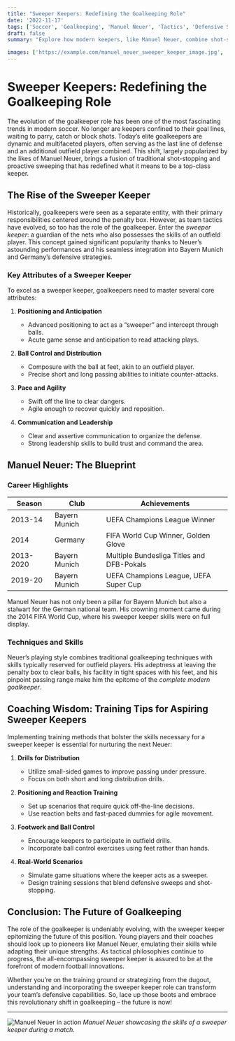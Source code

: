 ```yaml
---
title: "Sweeper Keepers: Redefining the Goalkeeping Role"
date: '2022-11-17'
tags: ['Soccer', 'Goalkeeping', 'Manuel Neuer', 'Tactics', 'Defensive Strategy', 'Modern Football', 'Sweeper Keeper', 'Coaching Tips', 'Player Development']
draft: false
summary: "Explore how modern keepers, like Manuel Neuer, combine shot-stopping with sweeping up behind the defense."

images: ['https://example.com/manuel_neuer_sweeper_keeper_image.jpg', 'https://www.sportstips.org/articleimage/Soccer/Positions/sweeper_keepers_redefining_the_goalkeeping_role.webp']
---
```


# Sweeper Keepers: Redefining the Goalkeeping Role

The evolution of the goalkeeper role has been one of the most fascinating trends in modern soccer. No longer are keepers confined to their goal lines, waiting to parry, catch or block shots. Today’s elite goalkeepers are dynamic and multifaceted players, often serving as the last line of defense and an additional outfield player combined. This shift, largely popularized by the likes of Manuel Neuer, brings a fusion of traditional shot-stopping and proactive sweeping that has redefined what it means to be a top-class keeper.

## The Rise of the Sweeper Keeper

Historically, goalkeepers were seen as a separate entity, with their primary responsibilities centered around the penalty box. However, as team tactics have evolved, so too has the role of the goalkeeper. Enter the *sweeper keeper*: a guardian of the nets who also possesses the skills of an outfield player. This concept gained significant popularity thanks to Neuer’s astounding performances and his seamless integration into Bayern Munich and Germany’s defensive strategies.

### Key Attributes of a Sweeper Keeper

To excel as a sweeper keeper, goalkeepers need to master several core attributes:

1. **Positioning and Anticipation**
    - Advanced positioning to act as a “sweeper” and intercept through balls.
    - Acute game sense and anticipation to read attacking plays.

2. **Ball Control and Distribution**
    - Composure with the ball at feet, akin to an outfield player.
    - Precise short and long passing abilities to initiate counter-attacks.

3. **Pace and Agility**
    - Swift off the line to clear dangers.
    - Agile enough to recover quickly and reposition.

4. **Communication and Leadership**
    - Clear and assertive communication to organize the defense.
    - Strong leadership skills to build trust and command the area.

## Manuel Neuer: The Blueprint

### Career Highlights

| Season    | Club            | Achievements                            |
|-----------|-----------------|-----------------------------------------|
| 2013-14   | Bayern Munich   | UEFA Champions League Winner            |
| 2014      | Germany         | FIFA World Cup Winner, Golden Glove     |
| 2013-2020 | Bayern Munich   | Multiple Bundesliga Titles and DFB-Pokals|
| 2019-20   | Bayern Munich   | UEFA Champions League, UEFA Super Cup    |

Manuel Neuer has not only been a pillar for Bayern Munich but also a stalwart for the German national team. His crowning moment came during the 2014 FIFA World Cup, where his sweeper keeper skills were on full display.

### Techniques and Skills

Neuer’s playing style combines traditional goalkeeping techniques with skills typically reserved for outfield players. His adeptness at leaving the penalty box to clear balls, his facility in tight spaces with his feet, and his pinpoint passing range make him the epitome of the *complete modern goalkeeper*.

## Coaching Wisdom: Training Tips for Aspiring Sweeper Keepers

Implementing training methods that bolster the skills necessary for a sweeper keeper is essential for nurturing the next Neuer:

1. **Drills for Distribution**
    - Utilize small-sided games to improve passing under pressure.
    - Focus on both short and long distribution drills.

2. **Positioning and Reaction Training**
    - Set up scenarios that require quick off-the-line decisions.
    - Use reaction belts and fast-paced dummies for agile movement.

3. **Footwork and Ball Control**
    - Encourage keepers to participate in outfield drills.
    - Incorporate ball control exercises using feet rather than hands.

4. **Real-World Scenarios**
    - Simulate game situations where the keeper acts as a sweeper.
    - Design training sessions that blend defensive sweeps and shot-stopping.

## Conclusion: The Future of Goalkeeping

The role of the goalkeeper is undeniably evolving, with the sweeper keeper epitomizing the future of this position. Young players and their coaches should look up to pioneers like Manuel Neuer, emulating their skills while adapting their unique strengths. As tactical philosophies continue to progress, the all-encompassing sweeper keeper is assured to be at the forefront of modern football innovations.

Whether you’re on the training ground or strategizing from the dugout, understanding and incorporating the sweeper keeper role can transform your team’s defensive capabilities. So, lace up those boots and embrace this revolutionary shift in goalkeeping – the future is now!

---

![Manuel Neuer in action](https://example.com/manuel_neuer_sweeper_keeper_image.jpg)
*Manuel Neuer showcasing the skills of a sweeper keeper during a match.*
```